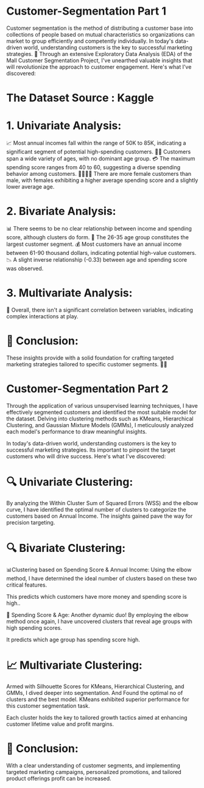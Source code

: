 # Customer-Segmentation Part 1
Customer segmentation is the method of distributing a customer base into collections of people based on mutual characteristics so organizations can market to group efficiently and competently individually. 
In today's data-driven world, understanding customers is the key to successful marketing strategies. 🎯 Through an extensive Exploratory Data Analysis (EDA) of the Mall Customer Segmentation Project, I've unearthed valuable insights that will revolutionize the approach to customer engagement. Here's what I've discovered:

# The Dataset Source : Kaggle

# 1. Univariate Analysis:

📈 Most annual incomes fall within the range of 50K to 85K, indicating a significant segment of potential high-spending customers.
👵👴 Customers span a wide variety of ages, with no dominant age group.
💳 The maximum spending score ranges from 40 to 60, suggesting a diverse spending behavior among customers.
👩‍🦰👨‍🦰 There are more female customers than male, with females exhibiting a higher average spending score and a slightly lower average age.

# 2. Bivariate Analysis:

📊 There seems to be no clear relationship between income and spending score, although clusters do form.
👥 The 26-35 age group constitutes the largest customer segment.
💰 Most customers have an annual income between 61-90 thousand dollars, indicating potential high-value customers.
📉 A slight inverse relationship (-0.33) between age and spending score was observed.

# 3. Multivariate Analysis:

🔄 Overall, there isn't a significant correlation between variables, indicating complex interactions at play.




# 🌟 Conclusion:

These insights provide with a solid foundation for crafting targeted marketing strategies tailored to specific customer segments. 💼💡 

# Customer-Segmentation Part 2

Through the application of various unsupervised learning techniques, I have effectively segmented customers and identified the most suitable model for the dataset. Delving into clustering methods such as KMeans, Hierarchical Clustering, and Gaussian Mixture Models (GMMs), I meticulously analyzed each model's performance to draw meaningful insights.

In today's data-driven world, understanding customers is the key to successful marketing strategies. Its important to pinpoint the target customers who will drive success. Here's what I've discovered:


# 🔍 Univariate Clustering: 
By analyzing the Within Cluster Sum of Squared Errors (WSS) and the elbow curve, I have identified the optimal number of clusters to categorize the customers based on Annual Income. The insights gained pave the way for precision targeting.

# 🔍 Bivariate Clustering:
📊Clustering based on Spending Score & Annual Income: Using the elbow method, I have determined the ideal number of clusters based on these two critical features. 

This predicts which customers have more money and spending score is high..

💸 Spending Score & Age: Another dynamic duo! By employing the elbow method once again, I have uncovered clusters that reveal age groups with high spending scores. 

It predicts which age group has spending score high.

# 📈 Multivariate Clustering: 
Armed with Silhouette Scores for KMeans, Hierarchical Clustering, and GMMs, I dived deeper into segmentation. And Found the optimal no of clusters and the best model. KMeans exhibited superior performance for this customer segmentation task. 

 Each cluster holds the key to tailored growth tactics aimed at enhancing customer lifetime value and profit margins.


# 🌟 Conclusion:

With a clear understanding of customer segments, and implementing targeted marketing campaigns, personalized promotions, and tailored product offerings profit can be increased.

